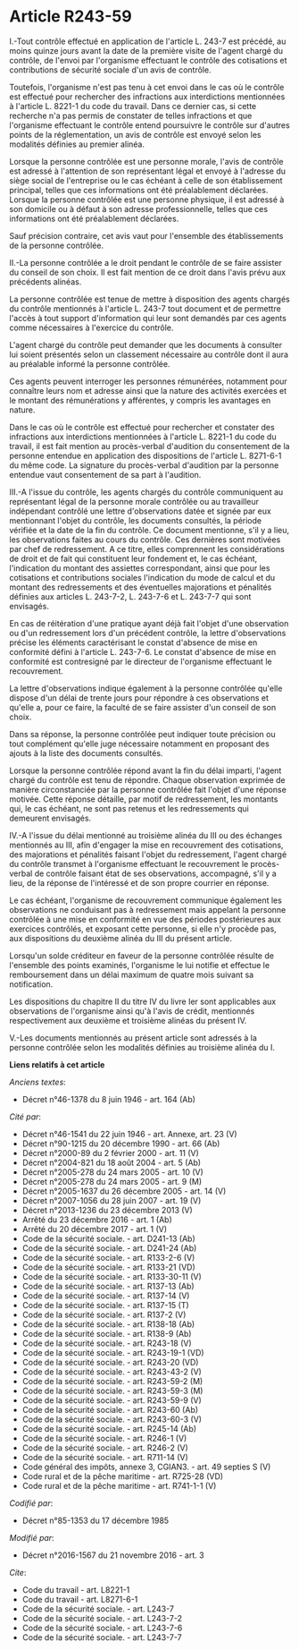 # Article R243-59

I.-Tout contrôle effectué en application de l'article L. 243-7 est précédé, au moins quinze jours avant la date de la
première visite de l'agent chargé du contrôle, de l'envoi par l'organisme effectuant le contrôle des cotisations et
contributions de sécurité sociale d'un avis de contrôle. 

Toutefois, l'organisme n'est pas tenu à cet envoi dans le cas où le contrôle est effectué pour rechercher des infractions aux
interdictions mentionnées à l'article L. 8221-1 du code du travail. Dans ce dernier cas, si cette recherche n'a pas permis de
constater de telles infractions et que l'organisme effectuant le contrôle entend poursuivre le contrôle sur d'autres points
de la réglementation, un avis de contrôle est envoyé selon les modalités définies au premier alinéa. 

Lorsque la personne contrôlée est une personne morale, l'avis de contrôle est adressé à l'attention de son représentant légal
et envoyé à l'adresse du siège social de l'entreprise ou le cas échéant à celle de son établissement principal, telles que
ces informations ont été préalablement déclarées. Lorsque la personne contrôlée est une personne physique, il est adressé à
son domicile ou à défaut à son adresse professionnelle, telles que ces informations ont été préalablement déclarées. 

Sauf précision contraire, cet avis vaut pour l'ensemble des établissements de la personne contrôlée. 

II.-La personne contrôlée a le droit pendant le contrôle de se faire assister du conseil de son choix. Il est fait mention de
ce droit dans l'avis prévu aux précédents alinéas. 

La personne contrôlée est tenue de mettre à disposition des agents chargés du contrôle mentionnés à l'article L. 243-7 tout
document et de permettre l'accès à tout support d'information qui leur sont demandés par ces agents comme nécessaires à
l'exercice du contrôle. 

L'agent chargé du contrôle peut demander que les documents à consulter lui soient présentés selon un classement nécessaire au
contrôle dont il aura au préalable informé la personne contrôlée. 

Ces agents peuvent interroger les personnes rémunérées, notamment pour connaître leurs nom et adresse ainsi que la nature des
activités exercées et le montant des rémunérations y afférentes, y compris les avantages en nature. 

Dans le cas où le contrôle est effectué pour rechercher et constater des infractions aux interdictions mentionnées à
l'article L. 8221-1 du code du travail, il est fait mention au procès-verbal d'audition du consentement de la personne
entendue en application des dispositions de l'article L. 8271-6-1 du même code. La signature du procès-verbal d'audition par
la personne entendue vaut consentement de sa part à l'audition. 

III.-A l'issue du contrôle, les agents chargés du contrôle communiquent au représentant légal de la personne morale contrôlée
ou au travailleur indépendant contrôlé une lettre d'observations datée et signée par eux mentionnant l'objet du contrôle, les
documents consultés, la période vérifiée et la date de la fin du contrôle. Ce document mentionne, s'il y a lieu, les
observations faites au cours du contrôle. Ces dernières sont motivées par chef de redressement. A ce titre, elles comprennent
les considérations de droit et de fait qui constituent leur fondement et, le cas échéant, l'indication du montant des
assiettes correspondant, ainsi que pour les cotisations et contributions sociales l'indication du mode de calcul et du
montant des redressements et des éventuelles majorations et pénalités définies aux articles L. 243-7-2, L. 243-7-6 et L.
243-7-7 qui sont envisagés. 

En cas de réitération d'une pratique ayant déjà fait l'objet d'une observation ou d'un redressement lors d'un précédent
contrôle, la lettre d'observations précise les éléments caractérisant le constat d'absence de mise en conformité défini à
l'article L. 243-7-6. Le constat d'absence de mise en conformité est contresigné par le directeur de l'organisme effectuant
le recouvrement. 

La lettre d'observations indique également à la personne contrôlée qu'elle dispose d'un délai de trente jours pour répondre à
ces observations et qu'elle a, pour ce faire, la faculté de se faire assister d'un conseil de son choix. 

Dans sa réponse, la personne contrôlée peut indiquer toute précision ou tout complément qu'elle juge nécessaire notamment en
proposant des ajouts à la liste des documents consultés. 

Lorsque la personne contrôlée répond avant la fin du délai imparti, l'agent chargé du contrôle est tenu de répondre. Chaque
observation exprimée de manière circonstanciée par la personne contrôlée fait l'objet d'une réponse motivée. Cette réponse
détaille, par motif de redressement, les montants qui, le cas échéant, ne sont pas retenus et les redressements qui demeurent
envisagés. 

IV.-A l'issue du délai mentionné au troisième alinéa du III ou des échanges mentionnés au III, afin d'engager la mise en
recouvrement des cotisations, des majorations et pénalités faisant l'objet du redressement, l'agent chargé du contrôle
transmet à l'organisme effectuant le recouvrement le procès-verbal de contrôle faisant état de ses observations, accompagné,
s'il y a lieu, de la réponse de l'intéressé et de son propre courrier en réponse. 

Le cas échéant, l'organisme de recouvrement communique également les observations ne conduisant pas à redressement mais
appelant la personne contrôlée à une mise en conformité en vue des périodes postérieures aux exercices contrôlés, et exposant
cette personne, si elle n'y procède pas, aux dispositions du deuxième alinéa du III du présent article. 

Lorsqu'un solde créditeur en faveur de la personne contrôlée résulte de l'ensemble des points examinés, l'organisme le lui
notifie et effectue le remboursement dans un délai maximum de quatre mois suivant sa notification. 

Les dispositions du chapitre II du titre IV du livre Ier sont applicables aux observations de l'organisme ainsi qu'à l'avis
de crédit, mentionnés respectivement aux deuxième et troisième alinéas du présent IV. 

V.-Les documents mentionnés au présent article sont adressés à la personne contrôlée selon les modalités définies au
troisième alinéa du I.

**Liens relatifs à cet article**

_Anciens textes_:

  - Décret n°46-1378 du 8 juin 1946 - art. 164 (Ab)

_Cité par_:

  - Décret n°46-1541 du 22 juin 1946 - art. Annexe, art. 23 (V)
  - Décret n°90-1215 du 20 décembre 1990 - art. 66 (Ab)
  - Décret n°2000-89 du 2 février 2000 - art. 11 (V)
  - Décret n°2004-821 du 18 août 2004 - art. 5 (Ab)
  - Décret n°2005-278 du 24 mars 2005 - art. 10 (V)
  - Décret n°2005-278 du 24 mars 2005 - art. 9 (M)
  - Décret n°2005-1637 du 26 décembre 2005 - art. 14 (V)
  - Décret n°2007-1056 du 28 juin 2007 - art. 19 (V)
  - Décret n°2013-1236 du 23 décembre 2013 (V)
  - Arrêté du 23 décembre 2016 - art. 1 (Ab)
  - Arrêté du 20 décembre 2017 - art. 1 (V)
  - Code de la sécurité sociale. - art. D241-13 (Ab)
  - Code de la sécurité sociale. - art. D241-24 (Ab)
  - Code de la sécurité sociale. - art. R133-2-6 (V)
  - Code de la sécurité sociale. - art. R133-21 (VD)
  - Code de la sécurité sociale. - art. R133-30-11 (V)
  - Code de la sécurité sociale. - art. R137-13 (Ab)
  - Code de la sécurité sociale. - art. R137-14 (V)
  - Code de la sécurité sociale. - art. R137-15 (T)
  - Code de la sécurité sociale. - art. R137-2 (V)
  - Code de la sécurité sociale. - art. R138-18 (Ab)
  - Code de la sécurité sociale. - art. R138-9 (Ab)
  - Code de la sécurité sociale. - art. R243-18 (V)
  - Code de la sécurité sociale. - art. R243-19-1 (VD)
  - Code de la sécurité sociale. - art. R243-20 (VD)
  - Code de la sécurité sociale. - art. R243-43-2 (V)
  - Code de la sécurité sociale. - art. R243-59-2 (M)
  - Code de la sécurité sociale. - art. R243-59-3 (M)
  - Code de la sécurité sociale. - art. R243-59-9 (V)
  - Code de la sécurité sociale. - art. R243-60 (Ab)
  - Code de la sécurité sociale. - art. R243-60-3 (V)
  - Code de la sécurité sociale. - art. R245-14 (Ab)
  - Code de la sécurité sociale. - art. R246-1 (V)
  - Code de la sécurité sociale. - art. R246-2 (V)
  - Code de la sécurité sociale. - art. R711-14 (V)
  - Code général des impôts, annexe 3, CGIAN3. - art. 49 septies S (V)
  - Code rural et de la pêche maritime - art. R725-28 (VD)
  - Code rural et de la pêche maritime - art. R741-1-1 (V)

_Codifié par_:

  - Décret n°85-1353 du 17 décembre 1985

_Modifié par_:

  - Décret n°2016-1567 du 21 novembre 2016 - art. 3

_Cite_:

  - Code du travail - art. L8221-1
  - Code du travail - art. L8271-6-1
  - Code de la sécurité sociale. - art. L243-7
  - Code de la sécurité sociale. - art. L243-7-2
  - Code de la sécurité sociale. - art. L243-7-6
  - Code de la sécurité sociale. - art. L243-7-7
